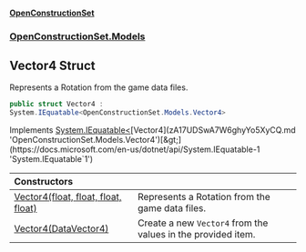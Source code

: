 #### [OpenConstructionSet](index.md 'index')
### [OpenConstructionSet.Models](index.md#OpenConstructionSet_Models 'OpenConstructionSet.Models')
## Vector4 Struct
Represents a Rotation from the game data files.  
```csharp
public struct Vector4 :
System.IEquatable<OpenConstructionSet.Models.Vector4>
```

Implements [System.IEquatable&lt;](https://docs.microsoft.com/en-us/dotnet/api/System.IEquatable-1 'System.IEquatable`1')[Vector4](zA17UDSwA7W6ghyYo5XyCQ.md 'OpenConstructionSet.Models.Vector4')[&gt;](https://docs.microsoft.com/en-us/dotnet/api/System.IEquatable-1 'System.IEquatable`1')  

| Constructors | |
| :--- | :--- |
| [Vector4(float, float, float, float)](6KMzwJC+4KM3Tjxyi0NvEA.md 'OpenConstructionSet.Models.Vector4.Vector4(float, float, float, float)') | Represents a Rotation from the game data files.<br/> |
| [Vector4(DataVector4)](XkwXnZBta9+JG3QOu4iAkg.md 'OpenConstructionSet.Models.Vector4.Vector4(OpenConstructionSet.Models.DataVector4)') | Create a new `Vector4` from the values in the provided item.<br/> |
